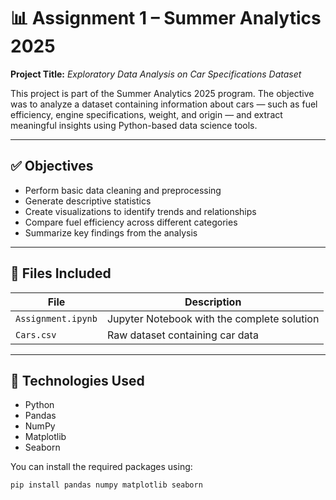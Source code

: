 # 📊 Assignment 1 – Summer Analytics 2025

**Project Title:** *Exploratory Data Analysis on Car Specifications Dataset*

This project is part of the Summer Analytics 2025 program. The objective was to analyze a dataset containing information about cars — such as fuel efficiency, engine specifications, weight, and origin — and extract meaningful insights using Python-based data science tools.

---

## ✅ Objectives

- Perform basic data cleaning and preprocessing
- Generate descriptive statistics
- Create visualizations to identify trends and relationships
- Compare fuel efficiency across different categories
- Summarize key findings from the analysis

---

## 📂 Files Included

| File | Description |
|------|-------------|
| `Assignment.ipynb` | Jupyter Notebook with the complete solution |
| `Cars.csv` | Raw dataset containing car data |

---

## 🧪 Technologies Used

- Python
- Pandas
- NumPy
- Matplotlib
- Seaborn

You can install the required packages using:

```bash
pip install pandas numpy matplotlib seaborn
